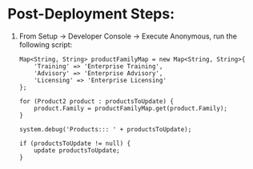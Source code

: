 # Post-Deployment Steps:

1. From Setup -> Developer Console -> Execute Anonymous, run the following script:
    ```List<Product2> productsToUpdate = [SELECT Id, Family FROM Product2 WHERE Family IN ('Training', 'Advisory','Licensing')];
    Map<String, String> productFamilyMap = new Map<String, String>{
        'Training' => 'Enterprise Training',
        'Advisory' => 'Enterprise Advisory',
        'Licensing' => 'Enterprise Licensing'
    };

    for (Product2 product : productsToUpdate) {
        product.Family = productFamilyMap.get(product.Family);
    }

    system.debug('Products::: ' + productsToUpdate);

    if (productsToUpdate != null) {
        update productsToUpdate;
    }
    ```
